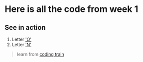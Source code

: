 # Here is all the code from week 1


## See in action
1. Letter ['O']()
2. Letter ['N']()

> learn from [coding train]()

